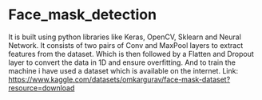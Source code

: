# Face_mask_detection

It is built using python libraries like Keras, OpenCV, Sklearn and Neural Network. It consists of two pairs of Conv and MaxPool layers to extract features from the dataset. Which is then followed by a Flatten and Dropout layer to convert the data in 1D and ensure overfitting.
And to train the machine i have used a dataset which is available on the internet. 
Link: https://www.kaggle.com/datasets/omkargurav/face-mask-dataset?resource=download

